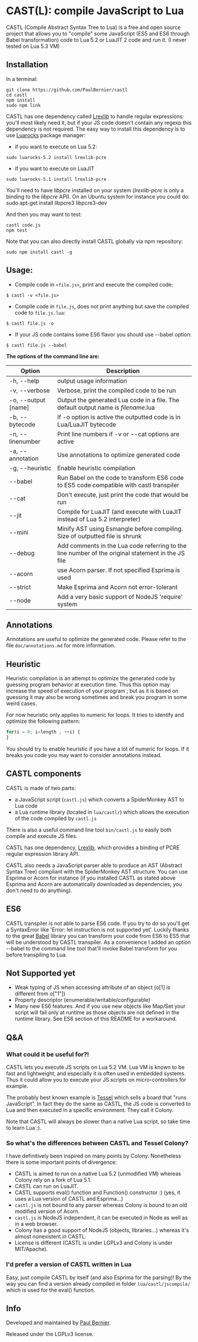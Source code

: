 CAST(L): compile JavaScript to Lua
==========
CASTL (Compile Abstract Syntax Tree to Lua) is a free and open source project that allows you to "compile" some JavaScript (ES5 and ES6 through Babel transformation) code to Lua 5.2 or LuaJIT 2 code and run it. (I never tested on Lua 5.3 VM)

## Installation

In a terminal:

```
git clone https://github.com/PaulBernier/castl
cd castl
npm install
sudo npm link
```

CASTL has one dependency called [Lrexlib](http://rrthomas.github.io/lrexlib/) to handle regular expressions: you'll most likely need it, but if your JS code doesn't contain any regexp this dependency is not required.
The easy way to install this dependency is to use [Luarocks](https://luarocks.org/) package manager:

* if you want to execute on Lua 5.2:
```
sudo luarocks-5.2 install lrexlib-pcre
```
* if you want to execute on LuaJIT
```
sudo luarocks-5.1 install lrexlib-pcre
```

You'll need to have *libpcre* installed on your system (*lrexlib-pcre* is only a binding to the *libpcre* API).
On an Ubuntu system for instance you could do: sudo apt-get install libpcre3 libpcre3-dev

And then you may want to test:
```
castl code.js
npm test
```

Note that you can also directly install CASTL globally via npm repository:
```
sudo npm install castl -g
```

## Usage:

* Compile code in `<file.js>`, print and execute the compiled code:
```
$ castl -v <file.js>
```

* Compile code in `file.js`, does not print anything but save the compiled code to `file.js.lua`:
```
$ castl file.js -o
```

* If your JS code contains some ES6 flavor you should use --babel option:
```
$ castl file.js --babel
```

**The options of the command line are:**

Option  | Description
------------- | -------------
-h, --help           |output usage information
-v, --verbose        |Verbose, print the compiled code to be run
-o, --output [name]  |Output the generated Lua code in a file. The default output name is _filename_.lua
-b, --bytecode       |If -o option is active the outputted code is in Lua/LuaJIT bytecode
-n, --linenumber     |Print line numbers if -v or --cat options are active
-a, --annotation     |Use annotations to optimize generated code
-g, --heuristic      |Enable heuristic compilation
--babel              |Run Babel on the code to transform ES6 code to ES5 code compatible with castl transpiler
--cat                |Don't execute, just print the code that would be run
--jit                |Compile for LuaJIT (and execute with LuaJIT instead of Lua 5.2 interpreter)
--mini               |Minify AST using Esmangle before compiling. Size of outputted file is shrunk
--debug              |Add comments in the Lua code referring to the line number of the original statement in the JS file
--acorn              |use Acorn parser. If not specified Esprima is used
--strict             |Make Esprima and Acorn not error-tolerant
--node               |Add a very basic support of NodeJS 'require' system

## Annotations

Annotations are useful to optimize the generated code. Please refer to the file ```doc/annotations.md``` for more information.

## Heuristic

Heuristic compilation is an attempt to optimize the generated code by guessing program behavior at execution time.
Thus this option may increase the speed of execution of your program ; but as it is based on guessing it may also be wrong sometimes and break you program in some weird cases.

For now heuristic only applies to numeric for loops. It tries to identify and optimize the following pattern:
```JavaScript
for(i = 0; i<length ; ++i) {
}
```
You should try to enable heuristic if you have a lot of numeric for loops. If it breaks you code you may want to consider annotations instead.

## CASTL components

CASTL is made of two parts:

* a JavaScript script (`castl.js`) which converts a SpiderMonkey AST to Lua code
* a Lua runtime library (located in `lua/castl/`) which allows the execution of the code compiled by `castl.js`

There is also a useful command line tool `bin/castl.js` to easily both compile and execute JS files.

CASTL has one dependency, [Lrexlib](http://rrthomas.github.io/lrexlib/), which provides a binding of PCRE regular expression library API.

CASTL also needs a JavaScript parser able to produce an AST (Abstract Syntax Tree) compliant with the SpiderMonkey AST structure. You can use Esprima or Acorn for instance (if you installed CASTL as stated above Esprima and Acorn are automatically downloaded as dependencies, you don't need to do anything).

## ES6

CASTL transpiler is not able to parse ES6 code. If you try to do so you'll get a SyntaxError like 'Error: let instruction is not supported yet'. Luckily thanks to the great  [Babel](https://babeljs.io/) library you can transform your code from ES6 to ES5 that will be understood by CASTL transpiler. As a convenience I added an option --babel to the command line tool that'll invoke Babel transform for you before transpiling to Lua.

## Not Supported yet

* Weak typing of JS when accessing attribute of an object (o[1] is different from o["1"])
* Property descriptor (enumerable/writable/configurable)
* Many new ES6 features. And if you use new objects like Map/Set your script will fail only at runtime as those objects are not defined in the runtime library. See ES6 section of this README for a workaround.

## Q&A

### What could it be useful for?!

CASTL lets you execute JS scripts on Lua 5.2 VM. Lua VM is known to be fast and lightweight, and especially it is often used in embedded systems. Thus it could allow you to execute your JS scripts on micro-controllers for example.

The probably best known example is [Tessel](https://tessel.io/) which sells a board that "runs JavaScript". In fact they do the same as CASTL, the JS code is converted to Lua and then executed in a specific environment. They call it Colony.

Note that CASTL will always be slower than a native Lua script, so take time to learn Lua :).

### So what's the differences between CASTL and Tessel Colony?

I have definitively been inspired on many points by Colony. Nonetheless there is some important points of divergence:

* CASTL is aimed to run on a native Lua 5.2 (unmodified VM) whereas Colony rely on a fork of Lua 5.1.
* CASTL can run on LuaJIT.
* CASTL supports eval() function and Function() constructor :) (yes, it uses a Lua version of CASTL and Esprima...)
* `castl.js` is not bound to any parser whereas Colony is bound to an old modified version of Acorn.
* `castl.js` is NodeJS independent, it can be executed in Node as well as in a web browser.
* Colony has a good support of NodeJS (objects, libraries...) whereas it's almost nonexistent in CASTL.
* License is different (CASTL is under LGPLv3 and Colony is under MIT/Apache).

### I'd prefer a version of CASTL written in Lua

Easy, just compile CASTL by itself (and also Esprima for the parsing)! By the way you can find a version already compiled in folder `lua/castl/jscompile/` which is used for the eval() function.

## Info

Developed and maintained by [Paul Bernier](http://www.paulbernier.fr).

Released under the LGPLv3 license.
